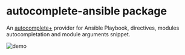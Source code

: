 # autocomplete-ansible package

An [autocomplete+](https://github.com/atom/autocomplete-plus) provider for Ansible Playbook, directives, modules autocompletation and module arguments snippet.

![demo](https://cloud.githubusercontent.com/assets/1086022/16838450/1c3d368a-4a04-11e6-9775-64de7bf19dc2.gif)
